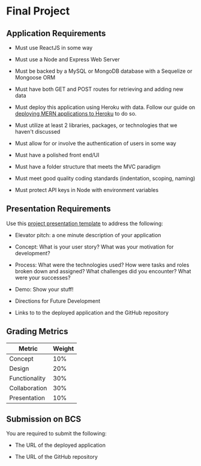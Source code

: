 # Final Project

## Application Requirements

- Must use ReactJS in some way

- Must use a Node and Express Web Server

- Must be backed by a MySQL or MongoDB database with a Sequelize or Mongoose ORM

- Must have both GET and POST routes for retrieving and adding new data

- Must deploy this application using Heroku with data. Follow our guide on [deploying MERN applications to Heroku](../04-Important/MERNHerokuDeploy.md) to do so.

- Must utilize at least 2 libraries, packages, or technologies that we haven't discussed

- Must allow for or involve the authentication of users in some way

- Must have a polished front end/UI

- Must have a folder structure that meets the MVC paradigm

- Must meet good quality coding standards (indentation, scoping, naming)

- Must protect API keys in Node with environment variables

## Presentation Requirements

Use this [project presentation template](https://docs.google.com/presentation/d/10QaO9KH8HtUXj__81ve0SZcpO5DbMbqqQr4iPpbwKks/edit?usp=sharing) to address the following:

- Elevator pitch: a one minute description of your application

- Concept: What is your user story? What was your motivation for development?

- Process: What were the technologies used? How were tasks and roles broken down and assigned? What challenges did you encounter? What were your successes?

- Demo: Show your stuff!

- Directions for Future Development

- Links to to the deployed application and the GitHub repository

## Grading Metrics

| Metric        | Weight |
| ------------- | ------ |
| Concept       | 10%    |
| Design        | 20%    |
| Functionality | 30%    |
| Collaboration | 30%    |
| Presentation  | 10%    |

## Submission on BCS

You are required to submit the following:

- The URL of the deployed application

- The URL of the GitHub repository
